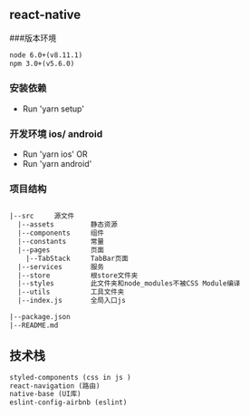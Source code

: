 ## react-native

###版本环境
```html
node 6.0+(v8.11.1)
npm 3.0+(v5.6.0)
```
### 安装依赖
* Run 'yarn setup'

### 开发环境 ios/ android
* Run 'yarn ios' 
OR
* Run 'yarn android'

### 项目结构
```html

|--src     源文件
  |--assets         静态资源
  |--components     组件
  |--constants      常量
  |--pages          页面
    |--TabStack     TabBar页面
  |--services       服务
  |--store          根store文件夹
  |--styles         此文件夹和node_modules不被CSS Module编译
  |--utils          工具文件夹
  |--index.js       全局入口js

|--package.json
|--README.md
```

## 技术栈
```html
styled-components (css in js )
react-navigation (路由)
native-base (UI库)
eslint-config-airbnb (eslint)


```
